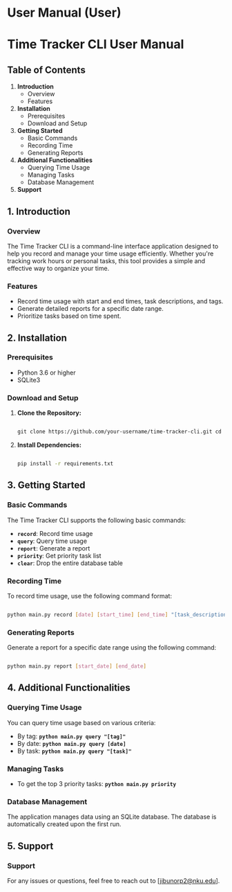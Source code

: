 # User Manual (User)

# **Time Tracker CLI User Manual**

## **Table of Contents**

1. **Introduction**
    - Overview
    - Features
2. **Installation**
    - Prerequisites
    - Download and Setup
3. **Getting Started**
    - Basic Commands
    - Recording Time
    - Generating Reports
4. **Additional Functionalities**
    - Querying Time Usage
    - Managing Tasks
    - Database Management
5. **Support**

## **1. Introduction**

### **Overview**

The Time Tracker CLI is a command-line interface application designed to help you record and manage your time usage efficiently. Whether you're tracking work hours or personal tasks, this tool provides a simple and effective way to organize your time.

### **Features**

- Record time usage with start and end times, task descriptions, and tags.
- Generate detailed reports for a specific date range.
- Prioritize tasks based on time spent.

## **2. Installation**

### **Prerequisites**

- Python 3.6 or higher
- SQLite3

### **Download and Setup**

1. **Clone the Repository:**
    
    ```bash
    
    git clone https://github.com/your-username/time-tracker-cli.git cd time-tracker-cli
    
    ```
    
2. **Install Dependencies:**
    
    ```bash
    
    pip install -r requirements.txt
    
    ```
    

## **3. Getting Started**

### **Basic Commands**

The Time Tracker CLI supports the following basic commands:

- **`record`**: Record time usage
- **`query`**: Query time usage
- **`report`**: Generate a report
- **`priority`**: Get priority task list
- **`clear`**: Drop the entire database table

### **Recording Time**

To record time usage, use the following command format:

```bash

python main.py record [date] [start_time] [end_time] "[task_description]" "[tag]"

```

### **Generating Reports**

Generate a report for a specific date range using the following command:

```bash

python main.py report [start_date] [end_date]

```

## **4. Additional Functionalities**

### **Querying Time Usage**

You can query time usage based on various criteria:

- By tag: **`python main.py query "[tag]"`**
- By date: **`python main.py query [date]`**
- By task: **`python main.py query "[task]"`**

### **Managing Tasks**

- To get the top 3 priority tasks: **`python main.py priority`**

### **Database Management**

The application manages data using an SQLite database. The database is automatically created upon the first run.

## **5. Support**

### **Support**

For any issues or questions, feel free to reach out to [[jibunorp2@nku.edu](mailto:your-email@example.com)].